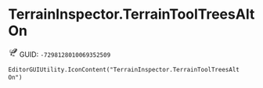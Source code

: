 # TerrainInspector.TerrainToolTreesAlt On
![](/img/TerrainInspector.TerrainToolTreesAlt%20On.png)
GUID: `-7298128010069352509`
```
EditorGUIUtility.IconContent("TerrainInspector.TerrainToolTreesAlt On")
```
